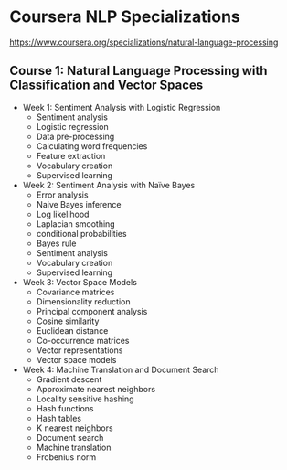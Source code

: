 # Coursera NLP Specializations

https://www.coursera.org/specializations/natural-language-processing

## Course 1: Natural Language Processing with Classification and Vector Spaces

- Week 1: Sentiment Analysis with Logistic Regression
  - Sentiment analysis
  - Logistic regression
  - Data pre-processing
  - Calculating word frequencies
  - Feature extraction
  - Vocabulary creation
  - Supervised learning
- Week 2: Sentiment Analysis with Naïve Bayes
  - Error analysis
  - Naive Bayes inference
  - Log likelihood
  - Laplacian smoothing
  - conditional probabilities
  - Bayes rule
  - Sentiment analysis
  - Vocabulary creation
  - Supervised learning
- Week 3: Vector Space Models
  - Covariance matrices
  - Dimensionality reduction
  - Principal component analysis
  - Cosine similarity
  - Euclidean distance
  - Co-occurrence matrices
  - Vector representations
  - Vector space models
- Week 4: Machine Translation and Document Search
  - Gradient descent
  - Approximate nearest neighbors
  - Locality sensitive hashing
  - Hash functions
  - Hash tables
  - K nearest neighbors
  - Document search
  - Machine translation
  - Frobenius norm
